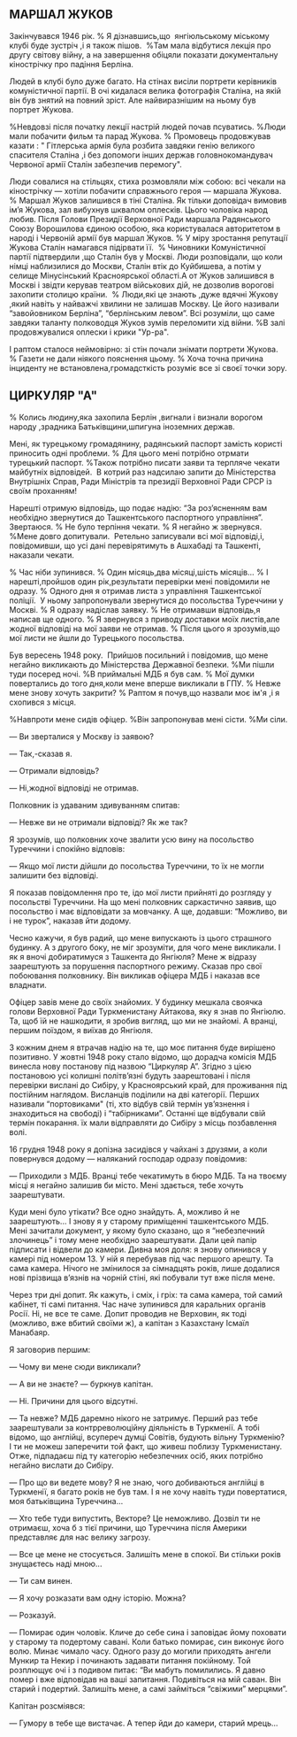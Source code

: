 ## МАРШАЛ ЖУКОВ

Закінчувався 1946 рік.
% Я дізнавшись,що  янгіюльському міському клубі буде зустріч ,і я також пішов.
 %Там мала відбутися лекція про другу світову війну, а на завершення обіцяли показати документальну кінострічку про падіння Берліна.

Людей в клубі було дуже багато.
На стінах висіли портрети керівників комуністичної партії.
В очі кидалася велика фотографія Сталіна, на якій він був знятий на повний зріст.
Але найвиразнішим на ньому був портрет Жукова.

%Невдовзі після початку лекції настрій людей почав псуватись.
%Люди мали побачити фильм та парад Жукова.
% Промовець продовжував казати : " Гітлерська армія була розбита завдяки генію великого спасителя Сталіна ,і без допомоги інших держав головнокомандувач Червоної армії Сталін забезпечив перемогу".

Люди совалися на стільцях, стиха розмовляли між собою: всі чекали на кінострічку — хотіли побачити справжнього героя — маршала Жукова.
% Маршал Жуков залишився в тіні Сталіна.
Як тільки доповідач вимовив ім’я Жукова, зал вибухнув шквалом оплесків.
Цього чоловіка народ любив.
Після Голови Президії Верховної Ради маршала Радянського Союзу Ворошилова єдиною особою, яка користувалася авторитетом в народі і Червоній армії був маршал Жуков.
% У міру зростання репутації Жукова Сталін намагався підірвати її. 
% Чиновники Комуністичної партії підтвердили ,що Сталін був у Москві.
Люди розповідали, що коли німці наблизилися до Москви, Сталін втік до Куйбишева, а потім у селище Мінусінський Красноярської області.А от Жуков залишився в Москві і звідти керував театром військових дій, не дозволив ворогові захопити столицю країни.
 % Люди,які це знають ,дуже вдячні Жукову ,який навіть у найважчі хвилини не залишав Москву.
Це його називали “завойовником Берліна”, “берлінським левом”. Всі розуміли, що саме завдяки таланту полководця Жуков зумів переломити хід війни.
%В залі продовжувалися оплески і крики "Ур-ра".

І раптом сталося неймовірно: зі стін почали знімати портрети Жукова.
% Газети не дали ніякого пояснення цьому.
% Хоча точна причина інциденту не встановлена,громадсткість розуміє все зі своєї точки зору.

## ЦИРКУЛЯР "А"

% Колись людину,яка захопила Берлін ,вигнали і визнали ворогом народу ,зрадника Батьківщини,шпигуна іноземних держав.

Мені, як турецькому громадянину, радянський паспорт замість користі приносить одні проблеми.
% Для цього мені потрібно отрмати турецький паспорт.
%Також потрібно писати заяви та терпляче чекати майбутніх відповідей. 
В котрий раз надсилаю запити до Міністерства Внутрішніх Справ, Ради Міністрів та президії Верховної Ради СРСР із своїм проханням!



Нарешті отримую відповідь, що подає надію: “За роз’ясненням вам необхідно звернутися до Ташкентського паспортного управління”. Звертаюся.
% Не було терпіння чекати.
% Я негайно ж звернувся.
%Мене довго допитували.
 Ретельно записували всі мої відповіді,і, повідомивши, що усі дані перевірятимуть в Ашхабаді та Ташкенті, наказали чекати.

% Час ніби зупинився.
% Один місяць,два місяці,шість місяців...
% І нарешті,пройшов один рік,результати перевірки мені повідомили не одразу.
% Одного дня я отримав листа з управління Ташкентської поліції.
 У ньому запропонували звернутися до посольства Туреччини у Москві.
% Я одразу надіслав заявку.
% Не отримавши відповідь,я написав ще одного.
% Я звернувся з приводу доставки моїх листів,але жодної відповіді на мої заяви не отримав.
% Після цього я зрозумів,що мої листи не йшли до Турецького посольства.

Був вересень 1948 року.
 Прийшов посильний і повідомив, що мене негайно викликають до Міністерства Державної безпеки.
%Ми пішли туди посеред ночі.
%В приймальні МДБ я був сам.
% Мої думки повертались до того дня,коли мене вперше викликали в ГПУ.
% Невже мене знову хочуть закрити?
% Раптом я почув,що назвали моє ім'я ,і я схопився з місця.

%Навпроти мене сидів офіцер.
%Він запропонував мені сісти.
%Ми сіли.

— Ви зверталися у Москву із заявою?

— Так,-сказав я.

— Отримали відповідь?

— Ні,жодної відповіді не отримав.

Полковник із удаваним здивуванням спитав:

— Невже ви не отримали відповіді?
Як же так?

Я зрозумів, що полковник хоче звалити усю вину на посольство Туреччини і спокійно відповів:

— Якщо мої листи дійшли до посольства Туреччини, то їх не могли залишити без відповіді.

Я показав повідомлення про те, ідо мої листи прийняті до розгляду у посольстві Туреччини.
На що мені полковник саркастично заявив, що посольство і має відповідати за мовчанку.
А ще, додавши: “Можливо, ви і не турок”, наказав йти додому.

Чесно кажучи, я був радий, що мене випускають із цього страшного будинку.
А з другого боку, не міг зрозуміти, для чого мене викликали.
І як я вночі добиратимуся з Ташкента до Янгіюля?
Мене ж відразу заарештують за порушення паспортного режиму.
Сказав про свої побоювання полковнику.
Він викликав офіцера МДБ і наказав все владнати.

Офіцер завів мене до своїх знайомих.
У будинку мешкала своячка голови Верховної Ради Туркменистану Айтакова, яку я знав по Янгіюлю.
Та, щоб їй не нашкодити, я зробив вигляд, що ми не знайомі.
А вранці, першим поїздом, я виїхав до Янгіюля.

З кожним днем я втрачав надію на те, що моє питання буде вирішено позитивно.
У жовтні 1948 року стало відомо, що дорадча комісія МДБ винесла нову постанову під назвою “Циркуляр А”. Згідно з цією постановою усі колишні політв’язні будуть заарештовані і після перевірки вислані до Сибіру, у Красноярський край, для проживання під постійним наглядом.
Висланців поділили на дві категорії.
Перших називали “портовиками" (ті, хто відбув свій термін ув’язнення і знаходиться на свободі) і “табірниками”. Останні ще відбували свій термін покарання.
їх мали відправляти до Сибіру з місць позбавлення волі.

16 грудня 1948 року я допізна засидівся у чайхані з друзями, а коли повернувся додому — наляканий господар одразу повідомив:

— Приходили з МДБ.
Вранці тебе чекатимуть в бюро МДБ.
Та на твоєму місці я негайно залишив би місто.
Мені здається, тебе хочуть заарештувати.

Куди мені було утікати?
Все одно знайдуть.
А, можливо й не заарештують...
І знову я у старому приміщенні ташкентського МДБ.
Мені зачитали документ, у якому було сказано, що я “небезпечний злочинець” і тому мене необхідно заарештувати.
Дали цей папір підписати і відвели до камери.
Дивна моя доля: я знову опинився у камері під номером 13.
У ній я перебував під час першого арешту.
Та сама камера.
Нічого не змінилося за сімнадцять років, лише додалися нові прізвища в’язнів на чорній стіні, які побували тут вже після мене.

Через три дні допит.
Як кажуть, і сміх, і гріх: та сама камера, той самий кабінет, ті самі питання.
Час наче зупинився для каральних органів Росії.
Ні, не все те саме.
Допит проводив не Верховин, як тоді (можливо, вже вбитий своїми ж), а капітан з Казахстану Ісмаїл Манабаяр.

Я заговорив першим:

— Чому ви мене сюди викликали?

— А ви не знаєте? — буркнув капітан.

— Ні.
Причини для цього відсутні.

— Та невже?
МДБ даремно нікого не затримує.
Перший раз тебе заарештували за контрреволюційну діяльність в Туркменії.
А тобі відомо, що англійці, всупереч думці Совітів, будують вільну Туркменію?
І ти не можеш заперечити той факт, що живеш поблизу Туркменистану.
Отже, підпадаєш під ту категорію небезпечних осіб, яких потрібно негайно вислати до Сибіру.

— Про що ви ведете мову?
Я не знаю, чого добиваються англійці в Туркменії, я багато років не був там.
І я не хочу навіть туди повертатися, моя батьківщина Туреччина...

— Хто тебе туди випустить, Векторе?
Це неможливо.
Дозвіл ти не отримаєш, хоча б з тієї причини, що Туреччина після Америки представляє для нас велику загрозу.

— Все це мене не стосується.
Залишіть мене в спокої.
Ви стільки років знущаєтесь наді мною...

— Ти сам винен.

— Я хочу розказати вам одну історію.
Можна?

— Розказуй.

— Помирає один чоловік.
Кличе до себе сина і заповідає йому поховати у старому та подертому савані.
Коли батько помирає, син виконує його волю.
Минає чимало часу.
Одного разу до могили приходять ангели Мункир та Некир і починають задавати питання покійному.
Той розплющує очі і з подивом питає: “Ви мабуть помилились.
Я давно помер і вже відповідав на ваші запитання.
Подивіться на мій саван.
Він старий і подертий.
Залишіть мене, а самі займіться “свіжими” мерцями”.

Капітан розсміявся:

— Гумору в тебе ще вистачає.
А тепер йди до камери, старий мрець...
